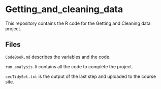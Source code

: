 # Getting_and_cleaning_data

This repository contains the R code for the Getting and Cleaning data project.

## Files

`CodeBook.md` describes the variables and the code.

`run_analysis.R` contains all the code to complete the project.

`secTidySet.txt` is the output of the last step and uploaded to the course site.
